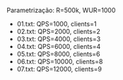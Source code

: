 Parametrização: R=500k, WUR=1000
- 01.txt: QPS=1000, clients=1
- 02.txt: QPS=2000, clients=2
- 03.txt: QPS=4000, clients=3
- 04.txt: QPS=6000, clients=4
- 05.txt: QPS=8000, clients=6
- 06.txt: QPS=10000, clients=8
- 07.txt: QPS=12000, clients=9
